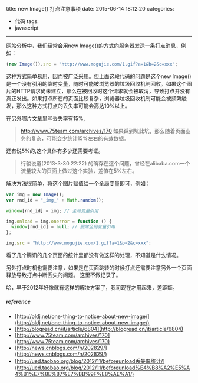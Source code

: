 title: new Image() 打点注意事项
date: 2015-06-14 18:12:20
categories:
- 代码
tags:
- javascript
---

网站分析中，我们经常会用new Image()的方式向服务器发送一条打点消息，例如：

```javascript
(new Image()).src = "http://www.mogujie.com/1.gif?a=1&b=2&c=xxx";
```

这种方式简单易用，因而被广泛采用。但上面这段代码的问题是这个new Image()是一个没有引用的临时变量，随时可能被浏览器的垃圾回收机制回收。如果这个图片的HTTP请求尚未建立，那么在被回收时这个请求就会被取消，导致打点并没有真正发出。如果打点所在的页面比较复杂，浏览器垃圾回收机制可能会被频繁触发，那么这种方式打点的丢失率可能会高达10%以上。

在另外哪片文章里写丢失率有15%,

> http://www.75team.com/archives/170
> 如果踩到坑此坑，那么随着页面业务的复杂，可能会少统计15%左右的有效数据。

还有说5%的,这个具体有多少还需要考证。

> 行骏说道(2013-3-30 22:22)
> 的确存在这个问题，曾经在alibaba.com一个流量较大的页面上做过这个实验，差值在5%左右。

解决方法很简单，将这个图片赋值给一个全局变量即可，例如：

```javascript
var img = new Image();
var rnd_id = "_img_" + Math.random();

window[rnd_id] = img; // 全局变量引用

img.onload = img.onerror = function () {
  window[rnd_id] = null; // 删除全局变量引用
};

img.src = "http://www.mogujie.com/1.gif?a=1&b=2&c=xxx";
```

看了几个腾讯的几个页面的统计里都没有做这样的处理，不知道是什么情况。

另外打点时机也需要注意，如果是在页面跳转的时候打点还需要注意另外一个页面释放导致打点中断丢失的问题。
这里不做记录了。

哈，早于2012年好像就有这样的解决方案了，我司现在才用起来，差距额。

##### reference

- [http://oldj.net/one-thing-to-notice-about-new-image/](http://oldj.net/one-thing-to-notice-about-new-image/)
- [http://blogread.cn/it/article/6804](http://blogread.cn/it/article/6804)
- [http://www.75team.com/archives/170](http://www.75team.com/archives/170)
- [http://news.cnblogs.com/n/202829/](http://news.cnblogs.com/n/202829/)
- [http://ued.taobao.org/blog/2012/11/beforeunload丢失率统计/](http://ued.taobao.org/blog/2012/11/beforeunload%E4%B8%A2%E5%A4%B1%E7%8E%87%E7%BB%9F%E8%AE%A1/)
